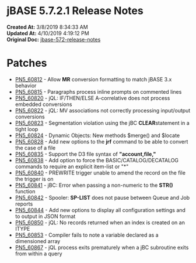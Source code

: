 # jBASE 5.7.2.1 Release Notes

**Created At:** 3/8/2019 8:34:33 AM  
**Updated At:** 4/10/2019 4:19:12 PM  
**Original Doc:** [jbase-572-release-notes](https://docs.jbase.com/5-7-2-release-notes/jbase-572-release-notes)  


# Patches

- [PN5\_60812](./../pn5_60812) - Allow **MR** conversion formatting to match jBASE 3.x behavior
- [PN5\_60815](./../pn5_60815) - Paragraphs process inline prompts on commented lines
- [PN5\_60820](./../pn5_60820) - jQL: IF/THEN/ELSE A-correlative does not process embedded conversions
- [PN5\_60822](PN5_60822) - jQL: MV associations not correctly processing input/output conversions
- [PN5\_60823](./../pn5_60823) - Segmentation violation using the jBC **CLEAR**statement in a tight loop
- [PN5\_60824](./../pn5_60824) - Dynamic Objects: New methods $merge() and $locate
- [PN5\_60828](pn5_60826) - Add new options to the **jrf** command to be able to convert the case of a file
- [PN5\_60835](./../pn5_60835) - Support the D3 file syntax of **"account,file,"**
- [PN5\_60838](./../pn5_60838) - Add option to force the BASIC/CATALOG/DECATALOG commands to require an explicit item-list or "\*"
- [PN5\_60840](PN5_60840) - PREWRITE trigger unable to amend the record on the file the trigger is on
- [PN5\_60841](PN5_60841) - jBC: Error when passing a non-numeric to the **STR()** function
- [PN5\_60842](PN5_60842) - Spooler: **SP-LIST** does not pause between Queue and Job reports
- [PN5\_60844](PN5_60844) - Add new options to display all configuration settings and to output in JSON format
- [PN5\_60850](PN5_60850) - jQL: No records returned when an index is created on an ITYPE
- [PN5\_60853](PN5_60853) - Compiler fails to note a variable declared as a dimensioned array
- [PN5\_60867](PN5_60867) - jQL process exits prematurely when a jBC subroutine exits from within a query



